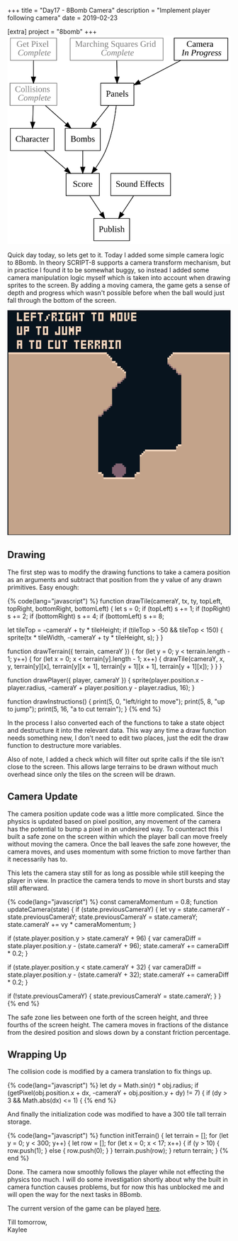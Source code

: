 +++
title = "Day17 - 8Bomb Camera"
description = "Implement player following camera"
date = 2019-02-23

[extra]
project = "8bomb"
+++
![Todo](./todo.svg)

Quick day today, so lets get to it. Today I added some simple camera logic to
8Bomb. In theory SCRIPT-8 supports a camera transform mechanism, but in practice
I found it to be somewhat buggy, so instead I added some camera manipulation
logic myself which is taken into account when drawing sprites to the screen. By
adding a moving camera, the game gets a sense of depth and progress which wasn't
possible before when the ball would just fall through the bottom of the screen.

![Digging](./Digging.PNG)

## Drawing

The first step was to modify the drawing functions to take a camera position as
an arguments and subtract that position from the y value of any drawn
primitives. Easy enough:

{% code(lang="javascript") %}
function drawTile(cameraY, tx, ty, topLeft, topRight, bottomRight, bottomLeft) {
  let s = 0;
  if (topLeft) s += 1;
  if (topRight) s += 2;
  if (bottomRight) s += 4;
  if (bottomLeft) s += 8;
  
  let tileTop = -cameraY + ty * tileHeight;
  if (tileTop > -50 && tileTop < 150) { 
    sprite(tx * tileWidth, -cameraY + ty * tileHeight, s);
  }
}

function drawTerrain({ terrain, cameraY }) {
  for (let y = 0; y < terrain.length - 1; y++) {
    for (let x = 0; x < terrain[y].length - 1; x++) {
      drawTile(cameraY, x, y, terrain[y][x], terrain[y][x + 1], terrain[y + 1][x + 1], terrain[y + 1][x]);
    }
  }
}

function drawPlayer({ player, cameraY }) {
  sprite(player.position.x - player.radius, -cameraY + player.position.y - player.radius, 16);
}

function drawInstructions() { 
  print(5, 0, "left/right to move");
  print(5, 8, "up to jump");
  print(5, 16, "a to cut terrain");
}
{% end %}

In the process I also converted each of the functions to take a state object and
destructure it into the relevant data. This way any time a draw function needs
something new, I don't need to edit two places, just the edit the draw function
to destructure more variables.

Also of note, I added a check which will filter out sprite calls if the tile
isn't close to the screen. This allows large terrains to be drawn without much
overhead since only the tiles on the screen will be drawn.

## Camera Update

The camera position update code was a little more complicated. Since the physics
is updated based on pixel position, any movement of the camera has the potential
to bump a pixel in an undesired way. To counteract this I built a safe zone on
the screen within which the player ball can move freely without moving the
camera. Once the ball leaves the safe zone however, the camera moves, and uses
momentum with some friction to move farther than it necessarily has to.

This lets the camera stay still for as long as possible while still keeping the
player in view. In practice the camera tends to move in short bursts and stay
still afterward.

{% code(lang="javascript") %}
const cameraMomentum = 0.8;
function updateCamera(state) {
  if (state.previousCameraY) {
    let vy = state.cameraY - state.previousCameraY;
    state.previousCameraY = state.cameraY;
    state.cameraY += vy * cameraMomentum;
  }
  
  if (state.player.position.y > state.cameraY + 96) {
    var cameraDiff = state.player.position.y - (state.cameraY + 96);
    state.cameraY += cameraDiff * 0.2;
  }
  
  if (state.player.position.y < state.cameraY + 32) {
    var cameraDiff = state.player.position.y - (state.cameraY + 32);
    state.cameraY += cameraDiff * 0.2;
  }
  
  if (!state.previousCameraY) {
    state.previousCameraY = state.cameraY;
  }
}
{% end %}

The safe zone lies between one forth of the screen height, and three fourths of
the screen height. The camera moves in fractions of the distance from the
desired position and slows down by a constant friction percentage.

## Wrapping Up

The collision code is modified by a camera translation to fix things up.

{% code(lang="javascript") %}
let dy = Math.sin(r) * obj.radius;
if (getPixel(obj.position.x + dx, -cameraY + obj.position.y + dy) != 7) {
  if (dy > 3 && Math.abs(dx) <= 1) {
{% end %}

And finally the initialization code was modified to have a 300 tile tall terrain
storage.

{% code(lang="javascript") %}
function initTerrain() {
  let terrain = [];
  for (let y = 0; y < 300; y++) {
    let row = [];
    for (let x = 0; x < 17; x++) {
      if (y > 10) {
        row.push(1);
      } else {
        row.push(0);
      }
    }
    terrain.push(row);
  }
  return terrain;
}
{% end %}

Done. The camera now smoothly follows the player while not effecting the physics
too much. I will do some investigation shortly about why the built in camera
function causes problems, but for now this has unblocked me and will open the
way for the next tasks in 8Bomb.

The current version of the game can be played
[here](https://script-8.github.io/?id=2a24d4038406b2ea5f648c9ebb8d3a6b).

Till tomorrow,  
Kaylee
